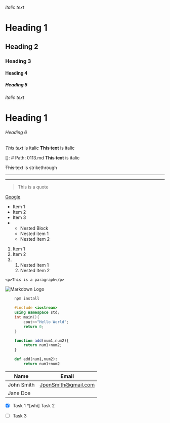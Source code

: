 <!--- Wrap text --->
<!-- Wrap text -->
_italic text_
<!--hello-->
# Heading 1
## Heading 2
### Heading 3
#### Heading 4
##### Heading 5
<!--- Wrap text --->
<!-- Wrap text -->
_italic text_
<!--hello-->
# Heading 1
###### Heading 6
*This text* is italic
__This text__ is italic

[]: # Path: 0113.md
__This text__ is italic

<!--Strikethrough--->
~~This text~~ is strikethrough
<!---Horizontal Rule--->
---
___
<!---Blockquote--->
> This is a quote
<!--Links -->
[Google](https://www.google.com
"Transforming the way you search")
<!--UL-->
* Item 1
* Item 2
* Item 3
* * Nested Block
  * Nested item 1
  * Nested Item 2

<!--OL-->
1. Item 1
2. Item 2
3. 1. Nested Item 1
   2. Nested Item 2


<!--inline code block-->
`<p>This is a paragraph</p>`

<!--Image-->
![Markdown Logo](https://markdown-here.com/img/icon1024.png)

<!--Github markdown-->

<!--Code Blocks -->

```bash
    npm install
```
```cpp
    #include <iostream>
    using namespace std;
    int main(){
        cout<<"Hello World";
        return 0;
    }
```
```javascript
    function add(num1,num2){
        return num1+num2;
    }
```
```python
    def add(num1,num2):
        return num1+num2
```
<!--Tables-->
| Name | Email |
|------|-------|
|John   Smith |JpenSmith@gmail.com|
|Jane Doe | 


<!--Task Lists-->
*[x] Task 1
*[whi] Task 2
*[ ] Task 3

